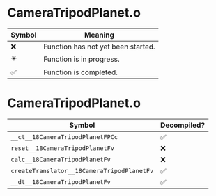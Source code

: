 # CameraTripodPlanet.o
| Symbol | Meaning 
| ------------- | ------------- 
| :x: | Function has not yet been started. 
| :eight_pointed_black_star: | Function is in progress. 
| :white_check_mark: | Function is completed. 


# CameraTripodPlanet.o
| Symbol | Decompiled? |
| ------------- | ------------- |
| `__ct__18CameraTripodPlanetFPCc` | :white_check_mark: |
| `reset__18CameraTripodPlanetFv` | :x: |
| `calc__18CameraTripodPlanetFv` | :x: |
| `createTranslator__18CameraTripodPlanetFv` | :white_check_mark: |
| `__dt__18CameraTripodPlanetFv` | :white_check_mark: |
